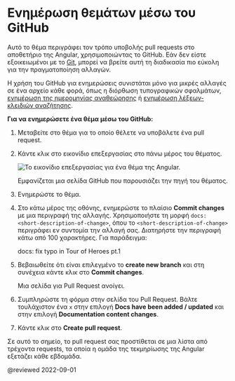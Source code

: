 # Ενημέρωση θεμάτων μέσω του GitHub

Αυτό το θέμα περιγράφει τον τρόπο υποβολής pull requests στο αποθετήριο της Angular, χρησιμοποιώντας το GitHub. Εάν δεν είστε εξοικειωμένοι με το [Git](https://git-scm.com), μπορεί να βρείτε αυτή τη διαδικασία πιο εύκολη για την πραγματοποίηση αλλαγών.

<div class="alert is-important">

Η χρήση του GitHub για ενημερώσεις συνιστάται μόνο για μικρές αλλαγές σε ένα αρχείο κάθε φορά, όπως η διόρθωση τυπογραφικών σφαλμάτων, [ενημέρωση της ημερομηνίας αναθεώρησης](guide/reviewing-content) ή [ενημέρωση λέξεων-κλειδιών αναζήτησης](guide/updating-search-keywords).

</div>

**Για να ενημερώσετε ένα θέμα μέσω του GitHub:**

1.  Μεταβείτε στο θέμα για το οποίο θέλετε να υποβάλετε ένα pull request.
1.  Κάντε κλικ στο εικονίδιο επεξεργασίας στο πάνω μέρος του θέματος.

    <div class="lightbox">

    <img alt="Το εικονίδιο επεξεργασίας για ένα θέμα της Angular." src="generated/images/guide/contributors-guide/edit-icon.png">

    </div>

    Εμφανίζεται μια σελίδα GitHub που παρουσιάζει την πηγή του θέματος.

1.  Ενημερώστε το θέμα.

1.  Στο κάτω μέρος της οθόνης, ενημερώστε το πλαίσιο **Commit changes** με μια περιγραφή της αλλαγής.
    Χρησιμοποιήστε τη μορφή `docs: <short-description-of-change>`, όπου το `<short-description-of-change>` περιγράφει εν συντομία την αλλαγή σας. Διατηρήστε την περιγραφή κάτω από 100 χαρακτήρες.
    Για παράδειγμα:

    <code-example format="github" language="markdown">

    docs: fix typo in Tour of Heroes pt.1

    </code-example>

1.  Βεβαιωθείτε ότι είναι επιλεγμένo το **create new branch** και στη συνέχεια κάντε κλικ στο **Commit changes**.

    Μια σελίδα για Pull Request ανοίγει.

1.  Συμπληρώστε τη φόρμα στην σελίδα του Pull Request.
    Βάλτε τουλάχιστον ένα `x` στην επιλογή **Docs have been added / updated** και στην επιλογή **Documentation content changes**.

1.  Κάντε κλικ στο **Create pull request**.

Σε αυτό το σημείο, το pull request σας προστίθεται σε μια λίστα από τρέχοντα requests, τα οποία η ομάδα της τεκμηρίωσης της Angular εξετάζει κάθε εβδομάδα.

<!-- links -->

<!-- external links -->

<!-- end links -->

@reviewed 2022-09-01
